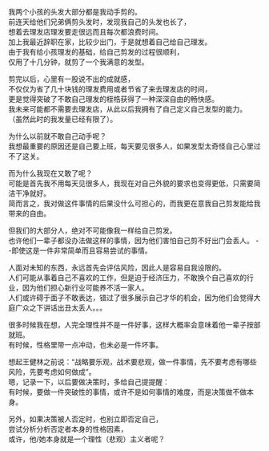 我两个小孩的头发大部分都是我动手剪的。  
前连天给他们兄弟俩剪头发时，发现我自己的头发也长了，  
想着去理发店理发要走很远而且每次都浪费时间。  
加上我最近辞职在家，比较少出门，于是就想着自己给自己理发。  
由于我有给小孩理发的基础，给自己剪发的过程很顺利，  
仅用了十几分钟，就剪了一个我满意的发型。 

剪完以后，心里有一股说不出的成就感，  
不仅仅为省了几十块钱的理发费用或者节省了来去理发店的时间，  
更是觉得突破了不敢自己理发的桎梏获得了一种深深自由的畅快感。  
我未来可能都不需要去理发店，从此以后我拥有了自己定义自己发型的能力。  
（虽然此时的我发量已经有限了）。

为什么以前就不敢自己动手呢？  
我想最重要的原因还是自己要上班，每天要见很多人，如果发型太奇怪自己心里过不了这关。  

而为什么我现在又敢了呢？  
可能是首先我不用每天见很多人，我现在对自己外貌的要求也变得更低，只需要简洁干净就好。  
简而言之，我对做这件事情的后果没什么可担心的，而我更在意我自己剪发能给我带来的自由。  

但我们的大部分人，绝对不可能像我一样给自己剪发。  
也许他们一辈子都没办法做这样的事情，因为他们害怕自己剪不好出门会丢人。
--即使这是一件非常简单而且容易尝试的事情。  

人面对未知的东西，永远首先会评估风险，因此人是容易自我设限的。   
人们可能从事着自己不喜欢的工作，但是迫于经济压力，不敢换个自己喜欢的行业，因为他们担心新行业可能养不活一家人。  
人们或许碍于面子不敢表达，错过了很多展示自己才华的机会，因为他们会觉得大庭广众之下讲话出丑太丢人。。。

很多时候我在想，人完全理性并不是一件好事，这样大概率会意味着他一辈子按部就班。  
有时候，性格里带一点冲动，也未必是一件坏事。  

想起王健林之前说：“战略要乐观，战术要悲观，做一件事情，先不要考虑有哪些风险，先要考虑如何做成”。  
嗯，记录一下，以后要做决策时，多给自己提提醒：  
有时候，要做一件突破性的事情，或许不是如何事情的难度，而是决策做不做本身。  

另外，如果决策被人否定时，也别立即否定自己，  
尝试分析分析否定者本身的性格因素，  
或许，他/她本身就是一个理性（悲观）主义者呢？  







